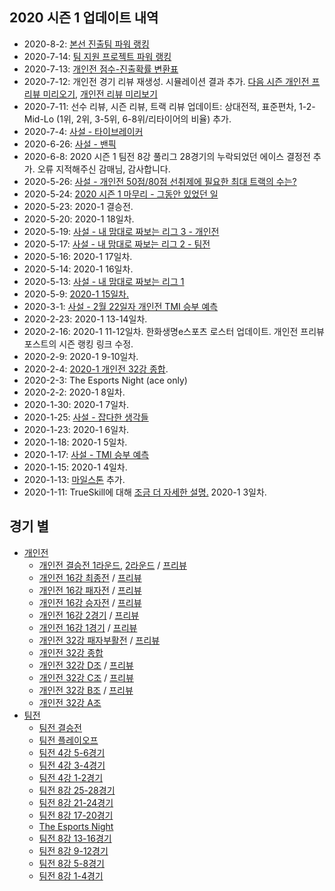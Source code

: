 ## 2020 시즌 1 업데이트 내역
- 2020-8-2: [본선 진출팀 파워 랭킹](../power-ranking-200802)
- 2020-7-14: [팀 지원 프로젝트 파워 랭킹](../power-ranking-200714)
- 2020-7-13: [개인전 점수-진출확률 변환표](../conversion)
- 2020-7-12: 개인전 경기 리뷰 재생성. 시뮬레이션 결과 추가. [다음 시즌 개인전 프리뷰 미리오기](../preview-preview), [개인전 리뷰 미리보기](../review-preview)
- 2020-7-11: 선수 리뷰, 시즌 리뷰, 트랙 리뷰 업데이트: 상대전적, 표준편차, 1-2-Mid-Lo (1위, 2위, 3-5위, 6-8위/리타이어의 비율) 추가.
- 2020-7-4: [사설 - 타이브레이커](../tiebreakers)
- 2020-6-26: [사설 - 밴픽](../ban-pick)
- 2020-6-8: 2020 시즌 1 팀전 8강 풀리그 28경기의 누락되었던 에이스 결정전 추가. 오류 지적해주신 감매님, 감사합니다.
- 2020-5-26: [사설 - 개인전 50점/80점 선취제에 필요한 최대 트랙의 수는?](../track-optim)
- 2020-5-24: [2020 시즌 1 마무리 - 그동안 있었던 일](../season-wrapup-2020-1)
- 2020-5-23: 2020-1 결승전.
- 2020-5-20: 2020-1 18일차.
- 2020-5-19: [사설 - 내 맘대로 짜보는 리그 3 - 개인전](../season-design-3)
- 2020-5-17: [사설 - 내 맘대로 짜보는 리그 2 - 팀전](../season-design-2)
- 2020-5-16: 2020-1 17일차.
- 2020-5-14: 2020-1 16일차.
- 2020-5-13: [사설 - 내 맘대로 짜보는 리그 1](../season-design-1)
- 2020-5-9: [2020-1 15일차.](../t2020-1-2-1)
- 2020-3-1: [사설 - 2월 22일자 개인전 TMI 승부 예측](../editorial-tmi-0222)
- 2020-2-23: 2020-1 13-14일차.
- 2020-2-16: 2020-1 11-12일차. 한화생명e스포츠 로스터 업데이트. 개인전 프리뷰 포스트의 시즌 랭킹 링크 수정.
- 2020-2-9: 2020-1 9-10일차. 
- 2020-2-4: [2020-1 개인전 32강 종합](../s2020_1_1).
- 2020-2-3: The Esports Night (ace only)
- 2020-2-2: 2020-1 8일차.
- 2020-1-30: 2020-1 7일차.
- 2020-1-25: [사설 - 잡다한 생각들](../thoughts)
- 2020-1-23: 2020-1 6일차.
- 2020-1-18: 2020-1 5일차.
- 2020-1-17: [사설 - TMI 승부 예측](../editorial-tmi)
- 2020-1-15: 2020-1 4일차.
- 2020-1-13: [마일스톤](../milestones) 추가.
- 2020-1-11: TrueSkill에 대해 [조금 더 자세한 설명.](../about) 2020-1 3일차.

## 경기 별
- [개인전](../singles-s2020_1)
    - [개인전 결승전 1라운드](../s2020-1-6-1), [2라운드](../s2020-1-6-2) / [프리뷰](../s2020-1-6-1-p)
    - [개인전 16강 최종전](../s2020-1-5-1) / [프리뷰](../s2020-1-5-1-p)
    - [개인전 16강 패자전](../s2020-1-4-2) / [프리뷰](../s2020-1-4-2-p)
    - [개인전 16강 승자전](../s2020-1-4-1) / [프리뷰](../s2020-1-4-1-p)
    - [개인전 16강 2경기](../s2020-1-3-2) / [프리뷰](../s2020-1-3-2-p)
    - [개인전 16강 1경기](../s2020-1-3-1) / [프리뷰](../s2020-1-3-1-p)
    - [개인전 32강 패자부활전](../s2020-1-2-1) / [프리뷰](../s2020-1-2-1-p)
    - [개인전 32강 종합](../s2020_1_1)
    - [개인전 32강 D조](../s2020-1-1-4) / [프리뷰](../s2020-1-1-4-p)
    - [개인전 32강 C조](../s2020-1-1-3) / [프리뷰](../s2020-1-1-3-p)
    - [개인전 32강 B조](../s2020-1-1-2) / [프리뷰](../s2020-1-1-2-p)
    - [개인전 32강 A조](../s2020-1-1-1)  
- [팀전](../t2020_1)
    - [팀전 결승전](../t2020-1-4-1)
    - [팀전 플레이오프](../t2020-1-3-1)
    - [팀전 4강 5-6경기](../t2020-1-2-3)
    - [팀전 4강 3-4경기](../t2020-1-2-2)
    - [팀전 4강 1-2경기](../t2020-1-2-1)
    - [팀전 8강 25-28경기](../t2020-1-1-7)
    - [팀전 8강 21-24경기](../t2020-1-1-6)
    - [팀전 8강 17-20경기](../t2020-1-1-5)
    - [The Esports Night](../t2020-1-1-4-ten)
    - [팀전 8강 13-16경기](../t2020-1-1-4)
    - [팀전 8강 9-12경기](../t2020-1-1-3)
    - [팀전 8강 5-8경기](../t2020-1-1-2)
    - [팀전 8강 1-4경기](../t2020-1-1-1)
